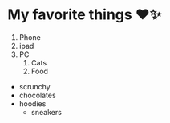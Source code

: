 # My favorite things :heart::sparkles: 
1. Phone
2. ipad
3. PC
   1. Cats
   2. Food
* scrunchy
* chocolates
* hoodies
   * sneakers
   
